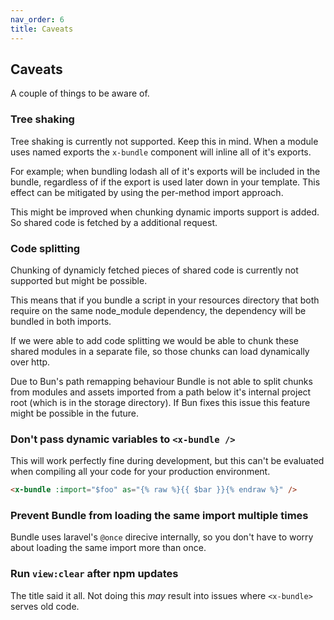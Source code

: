 ```yaml
---
nav_order: 6
title: Caveats
---
```


## Caveats

A couple of things to be aware of.

### Tree shaking

Tree shaking is currently not supported. Keep this in mind. When a module uses named exports the `x-bundle` component will inline all of it's exports.

For example; when bundling lodash all of it's exports will be included in the bundle, regardless of if the export is used later down in your template. This effect can be mitigated by using the per-method import approach.

This might be improved when chunking dynamic imports support is added. So shared code is fetched by a additional request.

### Code splitting

Chunking of dynamicly fetched pieces of shared code is currently not supported but might be possible.

This means that if you bundle a script in your resources directory that both require on the same node_module dependency, the dependency will be bundled in both imports.

If we were able to add code splitting we would be able to chunk these shared modules in a separate file, so those chunks can load dynamically over http.

Due to Bun's path remapping behaviour Bundle is not able to split chunks from modules and assets imported from a path below it's internal project root (which is in the storage directory). If Bun fixes this issue this feature might be possible in the future.

<!-- TODO: Add a detailed treeview of chunking vs how it's done now -->
<!-- NOTE: A workaround where your local scripts also use _bundle() & we preload all dependencies in the blade template is possible. But less than ideal. -->

### Don't pass dynamic variables to `<x-bundle />`

This will work perfectly fine during development, but this can't be evaluated when compiling all your code for your production environment.

```html
<x-bundle :import="$foo" as="{% raw %}{{ $bar }}{% endraw %}" />
```

### Prevent Bundle from loading the same import multiple times

Bundle uses laravel's `@once` direcive internally, so you don't have to worry about loading the same import more than once.

### Run `view:clear` after npm updates

The title said it all. Not doing this _may_ result into issues where `<x-bundle>` serves old code.
